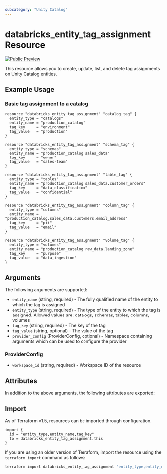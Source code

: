 ```yaml
---
subcategory: "Unity Catalog"
---
```

# databricks_entity_tag_assignment Resource
[![Public Preview](https://img.shields.io/badge/Release_Stage-Public_Preview-yellowgreen)](https://docs.databricks.com/aws/en/release-notes/release-types)

This resource allows you to create, update, list, and delete tag assignments on Unity Catalog entities.

## Example Usage
### Basic tag assignment to a catalog

```hcl
resource "databricks_entity_tag_assignment" "catalog_tag" {
  entity_type = "catalogs"
  entity_name = "production_catalog"
  tag_key     = "environment"
  tag_value   = "production"
}

resource "databricks_entity_tag_assignment" "schema_tag" {
  entity_type = "schemas"
  entity_name = "production_catalog.sales_data"
  tag_key     = "owner"
  tag_value   = "sales-team"
}

resource "databricks_entity_tag_assignment" "table_tag" {
  entity_type = "tables"
  entity_name = "production_catalog.sales_data.customer_orders"
  tag_key     = "data_classification"
  tag_value   = "confidential"
}

resource "databricks_entity_tag_assignment" "column_tag" {
  entity_type = "columns"
  entity_name = "production_catalog.sales_data.customers.email_address"
  tag_key     = "pii"
  tag_value   = "email"
}

resource "databricks_entity_tag_assignment" "volume_tag" {
  entity_type = "volumes"
  entity_name = "production_catalog.raw_data.landing_zone"
  tag_key     = "purpose"
  tag_value   = "data_ingestion"
}
```

## Arguments
The following arguments are supported:
* `entity_name` (string, required) - The fully qualified name of the entity to which the tag is assigned
* `entity_type` (string, required) - The type of the entity to which the tag is assigned. Allowed values are: catalogs, schemas, tables, columns, volumes
* `tag_key` (string, required) - The key of the tag
* `tag_value` (string, optional) - The value of the tag
* `provider_config` (ProviderConfig, optional) - Namespace containing arguments which can be used to configure the provider

### ProviderConfig
* `workspace_id` (string, required) - Workspace ID of the resource

## Attributes
In addition to the above arguments, the following attributes are exported:

## Import
As of Terraform v1.5, resources can be imported through configuration.
```hcl
import {
  id = "entity_type,entity_name,tag_key"
  to = databricks_entity_tag_assignment.this
}
```

If you are using an older version of Terraform, import the resource using the `terraform import` command as follows:
```sh
terraform import databricks_entity_tag_assignment "entity_type,entity_name,tag_key"
```